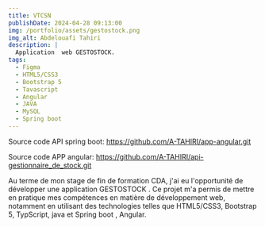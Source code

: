 ```yaml
---
title: VTCSN
publishDate: 2024-04-28 09:13:00
img: /portfolio/assets/gestostock.png
img_alt: Abdelouafi Tahiri
description: |
  Application  web GESTOSTOCK.
tags:
  - Figma
  - HTML5/CSS3
  - Bootstrap 5
  - Tavascript 
  - Angular
  - JAVA
  - MySQL
  - Spring boot
---
```

Source code  API spring boot: https://github.com/A-TAHIRI/app-angular.git

Source code  APP angular: https://github.com/A-TAHIRI/api-gestionnaire_de_stock.git

Au terme de mon stage de fin de formation CDA, j'ai eu l'opportunité de développer une application GESTOSTOCK . Ce projet m'a permis de mettre en pratique mes compétences en matière de développement web, notamment en utilisant des technologies telles que HTML5/CSS3, Bootstrap 5, TypScript, java et Spring boot , Angular.
